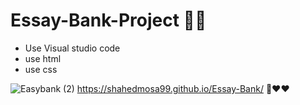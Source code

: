 # Essay-Bank-Project  🤩✅


* Use Visual studio code
* use html
* use css

![Easybank (2)](https://user-images.githubusercontent.com/102252842/197862217-fafdf674-2eb5-43b7-bb32-3874c40970a0.png)
https://shahedmosa99.github.io/Essay-Bank/
 👀❤❤







